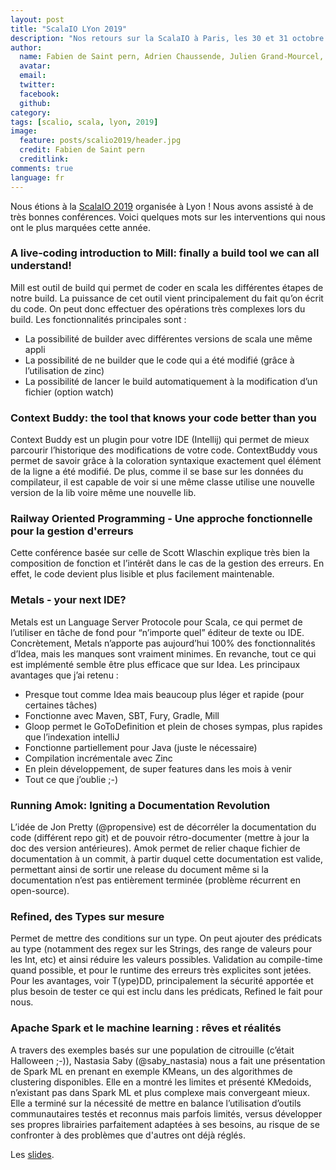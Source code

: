 ```yaml
---
layout: post
title: "ScalaIO LYon 2019"
description: "Nos retours sur la ScalaIO à Paris, les 30 et 31 octobre 2019"
author:
  name: Fabien de Saint pern, Adrien Chaussende, Julien Grand-Mourcel, Valentin Nourdin
  avatar:
  email:
  twitter:
  facebook:
  github:
category:
tags: [scalio, scala, lyon, 2019]
image:
  feature: posts/scalio2019/header.jpg
  credit: Fabien de Saint pern
  creditlink: 
comments: true
language: fr
---
```


Nous étions à la [ScalaIO 2019](https://schedule.scala.io/#/day/2) organisée à Lyon ! 
Nous avons assisté à de très bonnes conférences. Voici quelques mots sur les interventions qui nous ont le plus marquées cette année.


### A live-coding introduction to Mill: finally a build tool we can all understand!

Mill est outil de build qui permet de coder en scala les différentes étapes de notre build. La puissance de cet outil vient principalement du fait qu’on écrit du code. On peut donc effectuer des opérations très complexes lors du build. Les fonctionnalités principales sont :
 * La possibilité de builder avec différentes versions de scala une même appli
 * La possibilité de ne builder que le code qui a été modifié (grâce à l’utilisation de zinc)
 * La possibilité de lancer le build automatiquement à la modification d’un fichier (option watch)
 
### Context Buddy: the tool that knows your code better than you

Context Buddy est un plugin pour votre IDE (Intellij) qui permet de mieux parcourir l’historique des modifications de votre code. ContextBuddy vous permet de savoir grâce à la coloration syntaxique exactement quel élément de la ligne a été modifié. De plus, comme il se base sur les données du compilateur, il est capable de voir si une même classe utilise une nouvelle version de la lib voire même une nouvelle lib.

### Railway Oriented Programming - Une approche fonctionnelle pour la gestion d'erreurs

Cette conférence basée sur celle de Scott Wlaschin explique très bien la composition de fonction et l’intérêt dans le cas de la gestion des erreurs. En effet, le code devient plus lisible et plus facilement maintenable.

### Metals - your next IDE?

Metals est un Language Server Protocole pour Scala, ce qui permet de l’utiliser en tâche de fond pour “n’importe quel” éditeur de texte ou IDE. 
Concrètement, Metals n’apporte pas aujourd’hui 100% des fonctionnalités d’Idea, mais les manques sont vraiment minimes. En revanche, tout ce qui est implémenté semble être plus efficace que sur Idea.
Les principaux avantages que j’ai retenu :
 * Presque tout comme Idea mais beaucoup plus léger et rapide (pour certaines tâches)
 * Fonctionne avec Maven, SBT, Fury, Gradle, Mill
 * Gloop permet le GoToDefinition et plein de choses sympas, plus rapides que l’indexation intelliJ
 * Fonctionne partiellement pour Java (juste le nécessaire)
 * Compilation incrémentale avec Zinc
 * En plein développement, de super features dans les mois à venir
 * Tout ce que j’oublie ;-)

### Running Amok: Igniting a Documentation Revolution

L’idée de Jon Pretty (@propensive) est de décorréler la documentation du code (différent repo git) et de pouvoir rétro-documenter (mettre à jour la doc des version antérieures).
Amok permet de relier chaque fichier de documentation à un commit, à partir duquel cette documentation est valide, permettant ainsi de sortir une release du document même si la documentation n’est pas entièrement terminée (problème récurrent en open-source).

### Refined, des Types sur mesure

Permet de mettre des conditions sur un type. On peut ajouter des prédicats au type (notamment des regex sur les Strings, des range de valeurs pour les Int, etc) et ainsi réduire les valeurs possibles. Validation au compile-time quand possible, et pour le runtime des erreurs très explicites sont jetées.
Pour les avantages, voir T(ype)DD, principalement la sécurité apportée et plus besoin de tester ce qui est inclu dans les prédicats, Refined le fait pour nous.

### Apache Spark et le machine learning : rêves et réalités

A travers des exemples basés sur une population de citrouille (c’était Halloween ;-)), Nastasia Saby (@saby_nastasia) nous a fait une présentation de Spark ML en prenant en exemple KMeans, un des algorithmes de clustering disponibles. Elle en a montré les limites et présenté KMedoids, n’existant pas dans Spark ML et plus complexe mais convergeant mieux. Elle a terminé sur la nécessité de mettre en balance l’utilisation d’outils communautaires testés et reconnus mais parfois limités, versus développer ses propres librairies parfaitement adaptées à ses besoins, au risque de se confronter à des problèmes que d'autres ont déjà réglés.

Les [slides](https://slides.com/nastasiasaby/spark-ml-scala-io).
